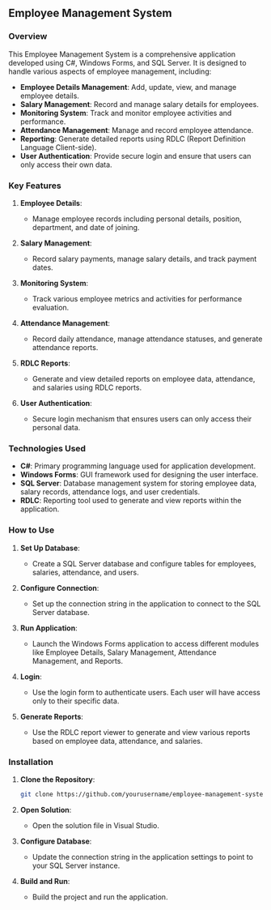 ## Employee Management System

### Overview

This Employee Management System is a comprehensive application developed using C#, Windows Forms, and SQL Server. It is designed to handle various aspects of employee management, including:

- **Employee Details Management**: Add, update, view, and manage employee details.
- **Salary Management**: Record and manage salary details for employees.
- **Monitoring System**: Track and monitor employee activities and performance.
- **Attendance Management**: Manage and record employee attendance.
- **Reporting**: Generate detailed reports using RDLC (Report Definition Language Client-side).
- **User Authentication**: Provide secure login and ensure that users can only access their own data.

### Key Features

1. **Employee Details**:
   - Manage employee records including personal details, position, department, and date of joining.

2. **Salary Management**:
   - Record salary payments, manage salary details, and track payment dates.

3. **Monitoring System**:
   - Track various employee metrics and activities for performance evaluation.

4. **Attendance Management**:
   - Record daily attendance, manage attendance statuses, and generate attendance reports.

5. **RDLC Reports**:
   - Generate and view detailed reports on employee data, attendance, and salaries using RDLC reports.

6. **User Authentication**:
   - Secure login mechanism that ensures users can only access their personal data.

### Technologies Used

- **C#**: Primary programming language used for application development.
- **Windows Forms**: GUI framework used for designing the user interface.
- **SQL Server**: Database management system for storing employee data, salary records, attendance logs, and user credentials.
- **RDLC**: Reporting tool used to generate and view reports within the application.

### How to Use

1. **Set Up Database**:
   - Create a SQL Server database and configure tables for employees, salaries, attendance, and users.

2. **Configure Connection**:
   - Set up the connection string in the application to connect to the SQL Server database.

3. **Run Application**:
   - Launch the Windows Forms application to access different modules like Employee Details, Salary Management, Attendance Management, and Reports.

4. **Login**:
   - Use the login form to authenticate users. Each user will have access only to their specific data.

5. **Generate Reports**:
   - Use the RDLC report viewer to generate and view various reports based on employee data, attendance, and salaries.

### Installation

1. **Clone the Repository**:
   ```bash
   git clone https://github.com/yourusername/employee-management-system.git
   ```

2. **Open Solution**:
   - Open the solution file in Visual Studio.

3. **Configure Database**:
   - Update the connection string in the application settings to point to your SQL Server instance.

4. **Build and Run**:
   - Build the project and run the application.

